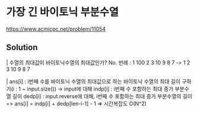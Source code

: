 # 가장 긴 바이토닉 부분수열
https://www.acmicpc.net/problem/11054

## Solution
| 수열의 최대값이 바이토닉수열의 최대값인가?
No. 반례 : 1 100 2 3 10 9 8 7 -> 1 2 3 10 9 8 7

| ans[i] : i번째 수를 바이토닉 수열의 최대값으로 하는 바이토닉 수열의 최대 길이 구하기(i : 1 ~ input.size())
-> input에 대해 
indp[i] : i번째 수 포함하는 최대 증가 부분수열 길이
dedp[i] : input.reverse에 대해, i번째 수 포함하는 최대 증가 부분수열의 길이
=> ans[i] = indp[i] + dedp[len-i-1] - 1
=> 시간복잡도 O(N^2) 